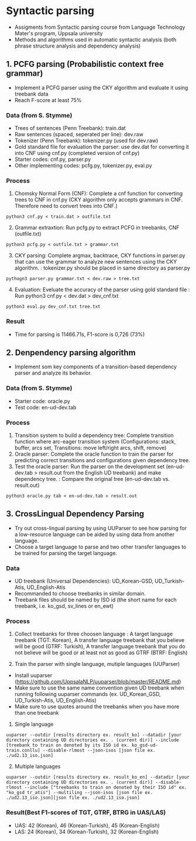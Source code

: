 # Syntactic parsing
- Assigments from Syntactic parsing course from Language Technology Mater's program, Uppsala university
- Methods and algorithms used in automatic syntactic analysis (both phrase structure analysis and dependency analysis)

## 1. PCFG parsing (Probabilistic context free grammar)
- Implement a PCFG parser using the CKY algorithm and evaluate it using treebank data
- Reach F-score at least 75%

### Data (from S. Stymme)
- Trees of sentences (Penn Treebank): train.dat
- Raw sentences (spaced, seperated per line): dev.raw
- Tokenizer (Penn Treebank): tokenizer.py (used for dev.raw)
- Gold standard file for evaluation the parser: use dev.dat for converting it into CNF using cnf.py (completed version of cnf.py)
- Starter codes: cnf.py, parser.py
- Other implementing codes: pcfg.py, tokenizer.py, eval.py

### Process
1. Chomsky Normal Form (CNF): Complete a cnf function for converting trees to CNF in cnf.py
(CKY algorithm only accepts grammars in CNF. Therefore need to convert trees into CNF.)
```
python3 cnf.py < train.dat > outfile.txt
```

2. Grammar extraxtion: Run pcfg.py to extract PCFG in treebanks, CNF (outfile.txt)
```
python3 pcfg.py < outfile.txt > grammar.txt
```

3. CKY parsing: Complete argmax, backtrace, CKY functions in parser.py that can use the grammar to analyze new sentences using the CKY algorithm.
: tokenizer.py should be placed in same directory as parser.py
```
pythogn3 parser.py grammar.txt < dev.raw > tree.txt
```

4. Evaluation: Eveluate the accuracy of the parser using gold standard file
: Run python3 cnf.py < dev.dat > dev_cnf.txt
```
python3 eval.py dev_cnf.txt tree.txt
```

### Result
- Time for parsing is 11466.71s, F1-score is 0,726 (73%)


## 2. Denpendency parsing algorithm
- Implement som key components of a transition-based dependency parser and analyze its behavior.

### Data (from S. Stymme)
- Starter code: oracle.py
- Test code: en-ud-dev.tab
  
### Process
1. Transition system to build a dependency tree: Complete transition function where arc-eager transition system (Configurations: stack, buffer, arcs set, Transitions: move left/right arcs, shift, remove)
2. Oracle parser: Complete the oracle function to train the parser for predicting correct transitions and configurations given dependency tree.
3. Test the oracle parser: Run the parser on the development set (en-ud-dev.tab > result.out from the English UD treebank) and make dependency tree.
: Compare the original tree (en-ud-dev.tab vs. result.out)
```
python3 oracle.py tab < en-ud-dev.tab > result.out
```

## 3. CrossLingual Dependency Parsing
- Try out cross-lingual parsing by using UUParser to see how parsing for a low-resource language can be aided by using data from another language.
- Choose a target language to parse and two other transfer languages to be trained for parsing the target language.

### Data 
- UD treebank (Universal Dependencies): UD_Korean-GSD, UD_Turkish-Atis, UD_English-Atis
- Recommanded to choose treebanks in similar domain.
- Treebank files should be named by ISO id (the short name for each treebank, i.e. ko_gsd, sv_lines or en_ewt)

### Process
1. Collect treebanks for three choosen language
: A target language treebank (TGT: Korean), A transfer language treebank that you believe will be good (GTRF: Turkish), A transfer language treebank that you do not believe will be good or at least not as good as GTRF (BTRF: English)

2. Train the parser with single language, mutiple languages (UUParser)
- Install uuparser (https://github.com/UppsalaNLP/uuparser/blob/master/README.md)
- Make sure to use the same name convention given UD treebank when running following uuparser commands (ex. UD_Korean_GSD, UD_Turkish-Atis, UD_English-Atis)
- Make sure to use quotes around the treebanks when you have more than one treebank 

1) Single language
```
uuparser --outdir [results directory ex. result_ko] --datadir [your directory containing UD directories ex. . (current dir)] --include [treebank to train on denoted by its ISO id ex. ko_gsd-ud-train.conllu] --disable-rlmost --json-isos [json file ex. ./ud2.13_iso.json]
```
2) Multiple languages
```
uuparser --outdir [results directory ex. result_ko_en] --datadir [your directory containing UD directories ex. . (current dir)] --disable-rlmost --include ["treebanks to train on denoted by their ISO id" ex. "ko_gsd tr_atis"] --multiling --json-isos [json file ex. ./ud2.13_iso.json][json file ex. ./ud2.13_iso.json]
```

### Result(Best F1-scores of TGT, GTRF, BTRG in UAS/LAS)
- UAS: 42 (Korean), 46 (Korean-Turkish), 45 (Korean-English)
- LAS: 24 (Korean), 34 (Korean-Turkish), 32 (Korean-English)
